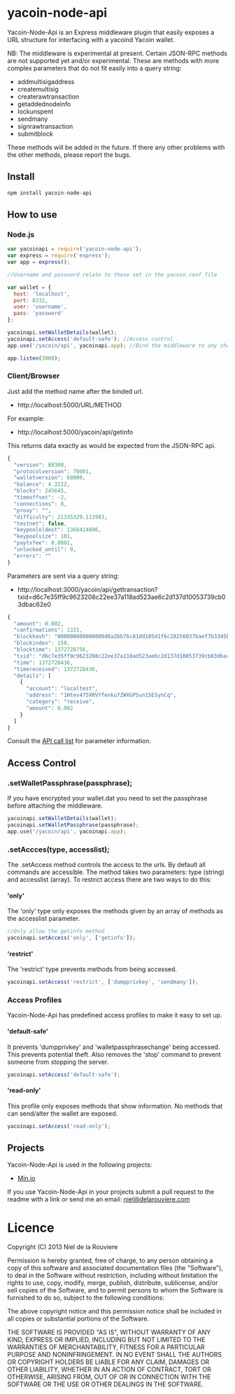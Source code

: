 # yacoin-node-api

Yacoin-Node-Api is an Express middleware plugin that easily exposes a URL structure for interfacing with a yacoind Yacoin wallet.

NB: The middleware is experimental at present. Certain JSON-RPC methods are not supported yet and/or experimental. These are methods with more complex parameters that do not fit easily into a query string:

- addmultisigaddress
- createmultisig
- createrawtransaction
- getaddednodeinfo
- lockunspent
- sendmany
- signrawtransaction
- submitblock

These methods will be added in the future. If there any other problems with the other methods, please report the bugs.

## Install

```javascript
npm install yacoin-node-api
```

## How to use

### Node.js

```javascript
var yacoinapi = require('yacoin-node-api');
var express = require('express');
var app = express();

//Username and password relate to those set in the yacoin.conf file

var wallet = {
  host: 'localhost',
  port: 8332,
  user: 'username',
  pass: 'password'
};

yacoinapi.setWalletDetails(wallet);
yacoinapi.setAccess('default-safe'); //Access control
app.use('/yacoin/api', yacoinapi.app); //Bind the middleware to any chosen url

app.listen(3000);
```

### Client/Browser

Just add the method name after the binded url.

* http://localhost:5000/URL/METHOD

For example:

* http://localhost:5000/yacoin/api/getinfo

This returns data exactly as would be expected from the JSON-RPC api.

```javascript
{
  "version": 80300,
  "protocolversion": 70001,
  "walletversion": 60000,
  "balance": 4.3222,
  "blocks": 245645,
  "timeoffset": -2,
  "connections": 8,
  "proxy": "",
  "difficulty": 21335329.113983,
  "testnet": false,
  "keypoololdest": 1368414896,
  "keypoolsize": 101,
  "paytxfee": 0.0001,
  "unlocked_until": 0,
  "errors": ""
}
```

Parameters are sent via a query string:

* http://localhost:3000/yacoin/api/gettransaction?txid=d6c7e35ff9c9623208c22ee37a118ad523ae6c2d137d10053739cb03dbac62e0

```javascript
{
  "amount": 0.002,
  "confirmations": 1321,
  "blockhash": "000000000000009d0a2bb76c81dd185d1f6c28256037baef7b3345b7a7e958c7",
  "blockindex": 150,
  "blocktime": 1372728756,
  "txid": "d6c7e35ff9c9623208c22ee37a118ad523ae6c2d137d10053739cb03dbac62e0",
  "time": 1372728436,
  "timereceived": 1372728436,
  "details": [
    {
      "account": "localtest",
      "address": "1Htev475XRVYfenku7ZWXGPSun15ESynCq",
      "category": "receive",
      "amount": 0.002
    }
  ]
}
```

Consult the [API call list](https://en.yacoin.it/wiki/Original_Yacoin_client/API_Calls_list) for parameter information.


## Access Control

### .setWalletPassphrase(passphrase);

If you have encrypted your wallet.dat you need to set the passphrase before attaching the middleware.
```javascript
yacoinapi.setWalletDetails(wallet);
yacoinapi.setWalletPassphrase(passphrase);
app.use('/yacoin/api', yacoinapi.app);
```

### .setAccces(type, accesslist);

The .setAccess method controls the access to the urls. By default all commands are accessible. The method takes two parameters: type (string) and accesslist (array). To restrict access there are two ways to do this:

#### 'only'

The 'only' type only exposes the methods given by an array of methods as the accesslist parameter.

```javascript
//Only allow the getinfo method
yacoinapi.setAccess('only', ['getinfo']);
```

#### 'restrict'

The 'restrict' type prevents methods from being accessed.

```javascript
yacoinapi.setAccess('restrict', ['dumpprivkey', 'sendmany']);
```

### Access Profiles

Yacoin-Node-Api has predefined access profiles to make it easy to set up.

#### 'default-safe'

It prevents 'dumpprivkey' and 'walletpassphrasechange' being accessed. This prevents potential theft. Also removes the 'stop' command to prevent someone from stopping the server.

```javascript
yacoinapi.setAccess('default-safe');
```

#### 'read-only'

This profile only exposes methods that show information. No methods that can send/alter the wallet are exposed.

```javascript
yacoinapi.setAccess('read-only');
```

## Projects

Yacoin-Node-Api is used in the following projects:

* [Min.io](http://min.io)

If you use Yacoin-Node-Api in your projects submit a pull request to the readme with a link or send me an email: niel@delarouviere.com

# Licence

Copyright (C) 2013 Niel de la Rouviere

Permission is hereby granted, free of charge, to any person obtaining a copy of this software and associated documentation files (the "Software"), to deal in the Software without restriction, including without limitation the rights to use, copy, modify, merge, publish, distribute, sublicense, and/or sell copies of the Software, and to permit persons to whom the Software is furnished to do so, subject to the following conditions:

The above copyright notice and this permission notice shall be included in all copies or substantial portions of the Software.

THE SOFTWARE IS PROVIDED "AS IS", WITHOUT WARRANTY OF ANY KIND, EXPRESS OR IMPLIED, INCLUDING BUT NOT LIMITED TO THE WARRANTIES OF MERCHANTABILITY, FITNESS FOR A PARTICULAR PURPOSE AND NONINFRINGEMENT. IN NO EVENT SHALL THE AUTHORS OR COPYRIGHT HOLDERS BE LIABLE FOR ANY CLAIM, DAMAGES OR OTHER LIABILITY, WHETHER IN AN ACTION OF CONTRACT, TORT OR OTHERWISE, ARISING FROM, OUT OF OR IN CONNECTION WITH THE SOFTWARE OR THE USE OR OTHER DEALINGS IN THE SOFTWARE.
